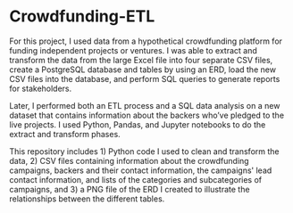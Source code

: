 # Crowdfunding-ETL

For this project, I used data from a hypothetical crowdfunding platform for funding independent projects or ventures. I was able to extract and transform the data from the large Excel file into four separate CSV files, 
create a PostgreSQL database and tables by using an ERD, load the new CSV files into the database, and perform SQL queries to generate reports for stakeholders.

Later, I performed both an ETL process and a SQL data analysis on a new dataset that contains information about the backers who’ve pledged to the live projects. I used Python, Pandas, and Jupyter notebooks to do the extract and transform phases.

This repository includes 1) Python code I used to clean and transform the data, 2) CSV files containing information about the crowdfunding campaigns, backers and their contact information, the campaigns' lead contact information, and lists of the categories and subcategories of campaigns, and 3) a PNG file of the ERD I created to illustrate the relationships between the different tables.  

